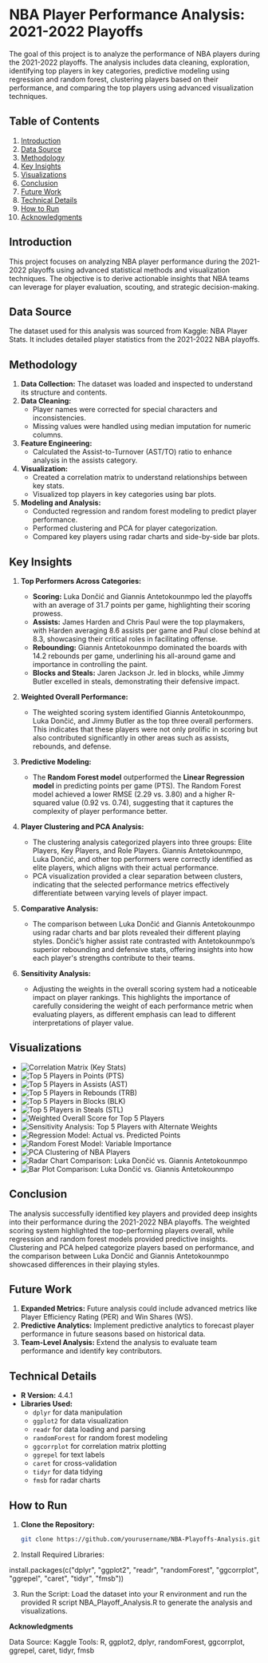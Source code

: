 # NBA Player Performance Analysis: 2021-2022 Playoffs

The goal of this project is to analyze the performance of NBA players during the 2021-2022 playoffs. The analysis includes data cleaning, exploration, identifying top players in key categories, predictive modeling using regression and random forest, clustering players based on their performance, and comparing the top players using advanced visualization techniques.

## Table of Contents

1. [Introduction](#introduction)
2. [Data Source](#data-source)
3. [Methodology](#methodology)
4. [Key Insights](#key-insights)
5. [Visualizations](#visualizations)
6. [Conclusion](#conclusion)
7. [Future Work](#future-work)
8. [Technical Details](#technical-details)
9. [How to Run](#how-to-run)
10. [Acknowledgments](#acknowledgments)

## Introduction

This project focuses on analyzing NBA player performance during the 2021-2022 playoffs using advanced statistical methods and visualization techniques. The objective is to derive actionable insights that NBA teams can leverage for player evaluation, scouting, and strategic decision-making.

## Data Source

The dataset used for this analysis was sourced from Kaggle: NBA Player Stats. It includes detailed player statistics from the 2021-2022 NBA playoffs.

## Methodology

1. **Data Collection:** The dataset was loaded and inspected to understand its structure and contents.
2. **Data Cleaning:**
   - Player names were corrected for special characters and inconsistencies.
   - Missing values were handled using median imputation for numeric columns.
3. **Feature Engineering:**
   - Calculated the Assist-to-Turnover (AST/TO) ratio to enhance analysis in the assists category.
4. **Visualization:**
   - Created a correlation matrix to understand relationships between key stats.
   - Visualized top players in key categories using bar plots.
5. **Modeling and Analysis:**
   - Conducted regression and random forest modeling to predict player performance.
   - Performed clustering and PCA for player categorization.
   - Compared key players using radar charts and side-by-side bar plots.

## Key Insights

1. **Top Performers Across Categories:**
   - **Scoring:** Luka Dončić and Giannis Antetokounmpo led the playoffs with an average of 31.7 points per game, highlighting their scoring prowess.
   - **Assists:** James Harden and Chris Paul were the top playmakers, with Harden averaging 8.6 assists per game and Paul close behind at 8.3, showcasing their critical roles in facilitating offense.
   - **Rebounding:** Giannis Antetokounmpo dominated the boards with 14.2 rebounds per game, underlining his all-around game and importance in controlling the paint.
   - **Blocks and Steals:** Jaren Jackson Jr. led in blocks, while Jimmy Butler excelled in steals, demonstrating their defensive impact.

2. **Weighted Overall Performance:**
   - The weighted scoring system identified Giannis Antetokounmpo, Luka Dončić, and Jimmy Butler as the top three overall performers. This indicates that these players were not only prolific in scoring but also contributed significantly in other areas such as assists, rebounds, and defense.

3. **Predictive Modeling:**
   - The **Random Forest model** outperformed the **Linear Regression model** in predicting points per game (PTS). The Random Forest model achieved a lower RMSE (2.29 vs. 3.80) and a higher R-squared value (0.92 vs. 0.74), suggesting that it captures the complexity of player performance better.

4. **Player Clustering and PCA Analysis:**
   - The clustering analysis categorized players into three groups: Elite Players, Key Players, and Role Players. Giannis Antetokounmpo, Luka Dončić, and other top performers were correctly identified as elite players, which aligns with their actual performance.
   - PCA visualization provided a clear separation between clusters, indicating that the selected performance metrics effectively differentiate between varying levels of player impact.

5. **Comparative Analysis:**
   - The comparison between Luka Dončić and Giannis Antetokounmpo using radar charts and bar plots revealed their different playing styles. Dončić’s higher assist rate contrasted with Antetokounmpo’s superior rebounding and defensive stats, offering insights into how each player's strengths contribute to their teams.

6. **Sensitivity Analysis:**
   - Adjusting the weights in the overall scoring system had a noticeable impact on player rankings. This highlights the importance of carefully considering the weight of each performance metric when evaluating players, as different emphasis can lead to different interpretations of player value.

## Visualizations

- ![Correlation Matrix (Key Stats)](NBA_Plots/correlation_matrix.png)
- ![Top 5 Players in Points (PTS)](NBA_Plots/Top_5_Pts.png)
- ![Top 5 Players in Assists (AST)](NBA_Plots/Top_5_Ast.png)
- ![Top 5 Players in Rebounds (TRB)](NBA_Plots/Top_5_TRB.png)
- ![Top 5 Players in Blocks (BLK)](NBA_Plots/Top_5_BLK.png)
- ![Top 5 Players in Steals (STL)](NBA_Plots/Top_5_STL.png)
- ![Weighted Overall Score for Top 5 Players](NBA_Plots/Top_5_Overall_weighted.png)
- ![Sensitivity Analysis: Top 5 Players with Alternate Weights](NBA_Plots/Sensitivity_Analysis.png)
- ![Regression Model: Actual vs. Predicted Points](NBA_Plots/Regression_Actual_vs_Predicted.png)
- ![Random Forest Model: Variable Importance](NBA_Plots/Random_Forest_Importance.png)
- ![PCA Clustering of NBA Players](NBA_Plots/PCA_Clustering_of_NBA_Players.png)
- ![Radar Chart Comparison: Luka Dončić vs. Giannis Antetokounmpo](NBA_Plots/LukaGiannisRadarChart.png)
- ![Bar Plot Comparison: Luka Dončić vs. Giannis Antetokounmpo](NBA_Plots/Bar_Plot_Comparison_Luka_Giannis.png)

## Conclusion

The analysis successfully identified key players and provided deep insights into their performance during the 2021-2022 NBA playoffs. The weighted scoring system highlighted the top-performing players overall, while regression and random forest models provided predictive insights. Clustering and PCA helped categorize players based on performance, and the comparison between Luka Dončić and Giannis Antetokounmpo showcased differences in their playing styles.

## Future Work

1. **Expanded Metrics:** Future analysis could include advanced metrics like Player Efficiency Rating (PER) and Win Shares (WS).
2. **Predictive Analytics:** Implement predictive analytics to forecast player performance in future seasons based on historical data.
3. **Team-Level Analysis:** Extend the analysis to evaluate team performance and identify key contributors.

## Technical Details

- **R Version:** 4.4.1
- **Libraries Used:**
  - `dplyr` for data manipulation
  - `ggplot2` for data visualization
  - `readr` for data loading and parsing
  - `randomForest` for random forest modeling
  - `ggcorrplot` for correlation matrix plotting
  - `ggrepel` for text labels
  - `caret` for cross-validation
  - `tidyr` for data tidying
  - `fmsb` for radar charts

## How to Run

1. **Clone the Repository:**
   ```bash
   git clone https://github.com/yourusername/NBA-Playoffs-Analysis.git

2. Install Required Libraries:

install.packages(c("dplyr", "ggplot2", "readr", "randomForest", "ggcorrplot", "ggrepel", "caret", "tidyr", "fmsb"))

3. Run the Script:
Load the dataset into your R environment and run the provided R script NBA_Playoff_Analysis.R to generate the analysis and visualizations.

**Acknowledgments**

Data Source: Kaggle
Tools: R, ggplot2, dplyr, randomForest, ggcorrplot, ggrepel, caret, tidyr, fmsb

 

 

 





 

